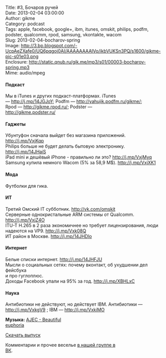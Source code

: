 Title: #3, Бочаров ручей  
Date: 2013-02-04 03:00:00  
Author: gikme  
Category: podcast  
Tags: apple, facebook, google+, ibm, itunes, omskit, philips, podfm, podster, qualcomm, rpod, samsung, vkontakte, wacom  
Slug: 2013-02-04-bocharov-spring  
Image: http://3.bp.blogspot.com/-UcpAeZXafe0/UQ6pqgoj0AI/AAAAAAAAIVo/ikbVUKSn3PQ/s1600/gikme-pic-s01e03.png  
Enclosure: http://static.qnub.ru/gik.me/mp3/s01/00003-bocharov-spring.mp3  
Mime: audio/mpeg

#### Подкаст 

Мы в iTunes и других подкаст-платформах. iTunes  
— <http://j.mp/14JGJoY>; Podfm — <http://yahujik.podfm.ru/gikme/>;  
Rpod — <http://gikme.rpod.ru/>; Podster —  
<http://gikme.podster.ru/> 

#### Гаджеты 

Убунтуфон сначала выйдет без магазина приложений.  
<http://j.mp/VxjKqp>   
Philips больше не будет делать бытовую электронику.  
<http://j.mp/14JHaiS>   
iPad mini и дешёвый iPhone - правильно ли это? <http://j.mp/VxjMyq>   
Samsung купила немного Wacom (5% за 58,9 М\$). <http://j.mp/VxjXK1> 

#### Мода 

Футболки для гика. 

#### ИТ 

Третий Омский IT субботник. <http://vk.com/omskit>   
Серверные однокристальные ARM системы от Qualcomm.  
<http://j.mp/VxjZ4O>   
ITU-T H.265 в 2 раза экономичнее но требует лицензирования, люди  
надеются на VP9. <http://j.mp/Vxk08Q>   
ИТ район в Москве. <http://j.mp/14JHDlo> 

#### Интернет 

Белые списки интернет. <http://j.mp/14JHFJU>   
Мысли о социальных сетях: почему вконтакт, об ухудшении дел фейсбука  
и про гуглоплюс.   
Доходы Facebook упали на 95% за год. <http://j.mp/XBHLxC> 

#### Наука 

Антибиотики не действуют, но действует IBM. Антибиотики —  
<http://j.mp/VxkgV9> ; IBM — <http://j.mp/VxkiMO>

**Музыка:** [AJEC - Beautiful  
euphoria](http://promodj.com/amurstar/tracks/3834716/AJEC_Beautiful_euphoria)

[Скачать выпуск](http://static.qnub.ru/gik.me/mp3/s01/00003-bocharov-spring.mp3)

Комментарии и прочее веселье [в нашей группе в  
ВК](http://vk.com/gikme).

